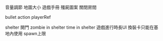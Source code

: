 音量調節
地圖大小
遊戲手冊
殭屍圖案
關閉房間

bullet action playerRef

shelter 開門
zombie in shelter
time in shelter
遊戲進行時長UI
換裝卡只能在基地內使用
spawn上限